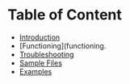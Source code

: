# Table of Content

* [Introduction](README.md)
* [Functioning](functioning.
* [Troubleshooting](troubleshooting.md)
* [Sample Files](sample_files.md)
* [Examples](examples.md)

